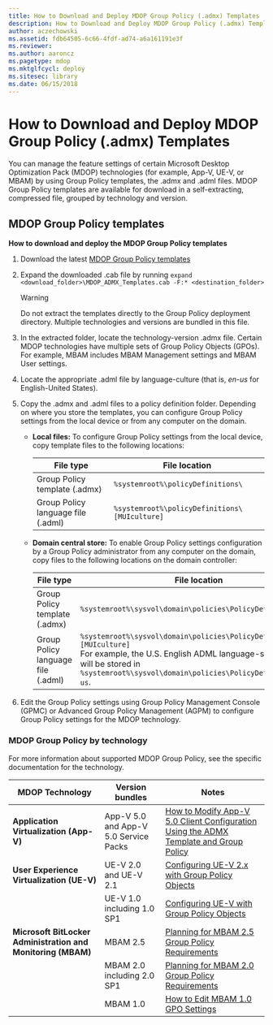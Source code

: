 ```yaml
---
title: How to Download and Deploy MDOP Group Policy (.admx) Templates
description: How to Download and Deploy MDOP Group Policy (.admx) Templates
author: aczechowski
ms.assetid: fdb64505-6c66-4fdf-ad74-a6a161191e3f
ms.reviewer:
ms.author: aaroncz
ms.pagetype: mdop
ms.mktglfcycl: deploy
ms.sitesec: library
ms.date: 06/15/2018
---
```



# How to Download and Deploy MDOP Group Policy (.admx) Templates


You can manage the feature settings of certain Microsoft Desktop Optimization Pack (MDOP) technologies (for example, App-V, UE-V, or MBAM) by using Group Policy templates, the .admx and .adml files. MDOP Group Policy templates are available for download in a self-extracting, compressed file, grouped by technology and version.

## MDOP Group Policy templates

**How to download and deploy the MDOP Group Policy templates**

1. Download the latest [MDOP Group Policy templates](https://www.microsoft.com/download/details.aspx?id=55531)

2. Expand the downloaded .cab file by running `expand <download_folder>\MDOP_ADMX_Templates.cab -F:* <destination_folder>`

   > [!WARNING]  
   > Do not extract the templates directly to the Group Policy deployment directory. Multiple technologies and versions are bundled in this file.

3. In the extracted folder, locate the technology-version .admx file. Certain MDOP technologies have multiple sets of Group Policy Objects (GPOs). For example, MBAM includes MBAM Management settings and MBAM User settings.

4. Locate the appropriate .adml file by language-culture (that is, *en-us* for English-United States).

5. Copy the .admx and .adml files to a policy definition folder. Depending on where you store the templates, you can configure Group Policy settings from the local device or from any computer on the domain.

   - **Local files:** To configure Group Policy settings from the local device, copy template files to the following locations:

     | File type                                 | File location                                            |
     | ----------------------------------------  | -------------------------------------------------------- |
     | Group Policy template (.admx)             | `%systemroot%\policyDefinitions\`                        |
     | Group Policy language file (.adml)        | `%systemroot%\policyDefinitions\[MUIculture]`            |

   - **Domain central store:** To enable Group Policy settings configuration by a Group Policy administrator from any computer on the domain, copy files to the following locations on the domain controller:

     | File type | File location |
     | --------- | ------------- |
     | Group Policy template (.admx) | `%systemroot%\sysvol\domain\policies\PolicyDefinitions\` |
     | Group Policy language file (.adml) | `%systemroot%\sysvol\domain\policies\PolicyDefinitions\[MUIculture]` <br> For example, the U.S. English ADML language-specific file will be stored in `%systemroot%\sysvol\domain\policies\PolicyDefinitions\en-us`. |

6. Edit the Group Policy settings using Group Policy Management Console (GPMC) or Advanced Group Policy Management (AGPM) to configure Group Policy settings for the MDOP technology.

### MDOP Group Policy by technology

For more information about supported MDOP Group Policy, see the specific documentation for the technology.

| MDOP Technology | Version bundles | Notes |
| --------------- | --------------- | ----- |
| **Application Virtualization (App-V)** | App-V 5.0 and App-V 5.0 Service Packs | [How to Modify App-V 5.0 Client Configuration Using the ADMX Template and Group Policy](../appv-v5/how-to-modify-app-v-50-client-configuration-using-the-admx-template-and-group-policy.md) |
| **User Experience Virtualization (UE-V)** | UE-V 2.0 and UE-V 2.1 | [Configuring UE-V 2.x with Group Policy Objects](../uev-v2/configuring-ue-v-2x-with-group-policy-objects-both-uevv2.md) |
| &nbsp; | UE-V 1.0 including 1.0 SP1 | [Configuring UE-V with Group Policy Objects](../uev-v1/configuring-ue-v-with-group-policy-objects.md) |
| **Microsoft BitLocker Administration and Monitoring (MBAM)** | MBAM 2.5 | [Planning for MBAM 2.5 Group Policy Requirements](../mbam-v25/planning-for-mbam-25-group-policy-requirements.md) |
| &nbsp; | MBAM 2.0 including 2.0 SP1 | [Planning for MBAM 2.0 Group Policy Requirements](../mbam-v2/planning-for-mbam-20-group-policy-requirements-mbam-2.md) |
| &nbsp; | MBAM 1.0 | [How to Edit MBAM 1.0 GPO Settings](/previous-versions/windows/microsoft-desktop-optimization-pack/mbam-v1/how-to-edit-mbam-10-gpo-settings) |
